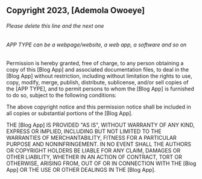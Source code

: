 ## Copyright 2023, [Ademola Owoeye]

###### Please delete this line and the next one
###### APP TYPE can be a webpage/website, a web app, a software and so on

Permission is hereby granted, free of charge, to any person obtaining a copy of this [Blog App] and associated documentation files, to deal in the [Blog App] without restriction, including without limitation the rights to use, copy, modify, merge, publish, distribute, sublicense, and/or sell copies of the [APP TYPE], and to permit persons to whom the [Blog App] is furnished to do so, subject to the following conditions:

The above copyright notice and this permission notice shall be included in all copies or substantial portions of the [Blog App].

THE [Blog App] IS PROVIDED "AS IS", WITHOUT WARRANTY OF ANY KIND, EXPRESS OR IMPLIED, INCLUDING BUT NOT LIMITED TO THE WARRANTIES OF MERCHANTABILITY, FITNESS FOR A PARTICULAR PURPOSE AND NONINFRINGEMENT. IN NO EVENT SHALL THE AUTHORS OR COPYRIGHT HOLDERS BE LIABLE FOR ANY CLAIM, DAMAGES OR OTHER LIABILITY, WHETHER IN AN ACTION OF CONTRACT, TORT OR OTHERWISE, ARISING FROM, OUT OF OR IN CONNECTION WITH THE [Blog App] OR THE USE OR OTHER DEALINGS IN THE [Blog App].

